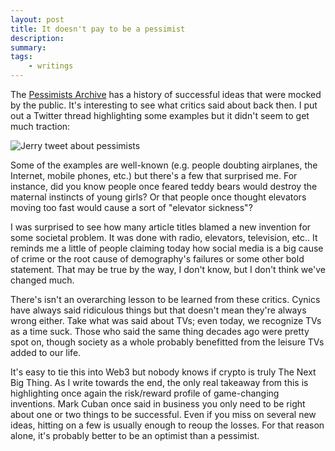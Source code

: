 ```yaml
---
layout: post
title: It doesn't pay to be a pessimist
description:
summary:
tags:
    - writings
---
```


The [Pessimists Archive](https://pessimistsarchive.org/) has a history of successful ideas that were mocked by the public. It's interesting to see what critics said about back then. I put out a Twitter thread highlighting some examples but it didn't seem to get much traction:

![Jerry tweet about pessimists](https://scontent-lhr8-1.xx.fbcdn.net/v/t1.15752-9/321005076_4114535362105951_6350961706471449756_n.png?_nc_cat=103&ccb=1-7&_nc_sid=ae9488&_nc_ohc=pZmBeH5mwJsAX9Ub4GL&tn=iBJtXJkw44No2D7N&_nc_ht=scontent-lhr8-1.xx&oh=03_AdTvL9QICNigfboI9LTpoU3bQkgvep88Kp4NLBgQEhcfqw&oe=63CEF0D0)

Some of the examples are well-known (e.g. people doubting airplanes, the Internet, mobile phones, etc.) but there's a few that surprised me. For instance, did you know people once feared teddy bears would destroy the maternal instincts of young girls? Or that people once thought elevators moving too fast would cause a sort of "elevator sickness"?

I was surprised to see how many article titles blamed a new invention for some societal problem. It was done with radio, elevators, television, etc.. It reminds me a little of people claiming today how social media is a big cause of crime or the root cause of demography's failures or some other bold statement. That may be true by the way, I don't know, but I don't think we've changed much.

There's isn't an overarching lesson to be learned from these critics. Cynics have always said ridiculous things but that doesn't mean they're always wrong either. Take what was said about TVs; even today, we recognize TVs as a time suck. Those who said the same thing decades ago were pretty spot on, though society as a whole probably benefitted from the leisure TVs added to our life.

It's easy to tie this into Web3 but nobody knows if crypto is truly The Next Big Thing. As I write towards the end, the only real takeaway from this is highlighting once again the risk/reward profile of game-changing inventions. Mark Cuban once said in business you only need to be right about one or two things to be successful. Even if you miss on several new ideas, hitting on a few is usually enough to reoup the losses. For that reason alone, it's probably better to be an optimist than a pessimist.
